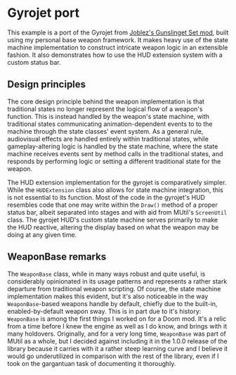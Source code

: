# Gyrojet port

This example is a port of the Gyrojet from [Joblez's Gunslinget Set mod](https://forum.zdoom.org/viewtopic.php?t=72780), built using my personal base weapon framework. It makes heavy use of the state machine implementation to construct intricate weapon logic in an extensible fashion. It also demonstrates how to use the HUD extension system with a custom status bar.

## Design principles

The core design principle behind the weapon implementation is that traditional states no longer represent the logical flow of a weapon's function. This is instead handled by the weapon's state machine, with traditional states communicating animation-dependent events to to the machine through the state classes' event system. As a general rule, audiovisual effects are handled entirely within traditional states, while gameplay-altering logic is handled by the state machine, where the state machine receives events sent by method calls in the traditional states, and responds by performing logic or setting a different traditional state for the weapon.

The HUD extension implementation for the gyrojet is comparatively simpler. While the `HUDExtension` class also allows for state machine integration, this is not essential to its function. Most of the code in the gyrojet's HUD resembles code that one may write within the `Draw()` method of a proper status bar, albeit separated into stages and with aid from MUtil's `ScreenUtil` class. The gyrojet HUD's custom state machine serves primarily to make the HUD reactive, altering the display based on what the weapon may be doing at any given time.

## WeaponBase remarks

The `WeaponBase` class, while in many ways robust and quite useful, is considerably opinionated in its usage patterns and represents a rather stark departure from traditional weapon scripting. Of course, the state machine implementation makes this evident, but it's also noticeable in the way `WeaponBase`-based weapons handle by default, chiefly due to the built-in, enabled-by-default weapon sway. This is in part due to it's history: `WeaponBase` is among the first things I worked on for a Doom mod. It's a relic from a time before I knew the engine as well as I do know, and brings with it many holdovers. Originally, and for a very long time, `WeaponBase` was part of MUtil as a whole, but I decided against including it in the 1.0.0 release of the library because it carries with it a rather steep learning curve and I believe it would go underutilized in comparison with the rest of the library, even if I took on the gargantuan task of documenting it thoroughly.